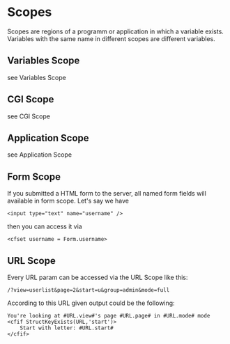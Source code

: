# Scopes
Scopes are regions of a programm or application in which a variable exists. Variables with the same name in different scopes are different variables.

## Variables Scope
see Variables Scope

## CGI Scope
see CGI Scope

## Application Scope
see Application Scope

## Form Scope
If you submitted a HTML form to the server, all named form fields will available in form scope. Let's say we have

	<input type="text" name="username" />
	
then you can access it via

	<cfset username = Form.username>
	
## URL Scope
Every URL param can be accessed via the URL Scope like this:

	/?view=userlist&page=2&start=u&group=admin&mode=full
	
According to this URL given output could be the following:

	You're looking at #URL.view#'s page #URL.page# in #URL.mode# mode
	<cfif StructKeyExists(URL,'start')>
		Start with letter: #URL.start#
	</cfif>
